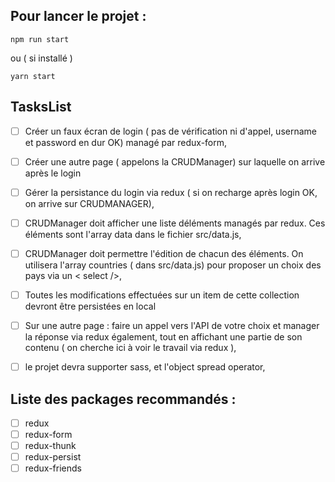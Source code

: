 
## Pour lancer le projet :
```
npm run start
```
ou ( si installé )
```
yarn start
```

## TasksList

- [ ] 	Créer un faux écran de login ( pas de vérification ni d'appel, username et password en dur OK) managé par redux-form,
- [ ]   Créer une autre page ( appelons la CRUDManager) sur laquelle on arrive après le login
- [ ] 	Gérer la persistance du login via redux ( si on recharge après login OK, on arrive sur CRUDMANAGER),
- [ ] 	CRUDManager doit afficher une liste déléments managés par redux. Ces éléments sont l'array data dans le fichier src/data.js,
- [ ] 	CRUDManager doit permettre l'édition de chacun des éléments. On utilisera l'array countries ( dans src/data.js) pour proposer un choix des pays via un < select />,
- [ ]   Toutes les modifications effectuées sur un item de cette collection devront être persistées en local
- [ ]   Sur une autre page : faire un appel vers l'API de votre choix et manager la réponse via redux également, tout en affichant une partie de son contenu ( on cherche ici à voir le travail via redux ),
- [ ] 	le projet devra supporter sass, et l'object spread operator,


## Liste des packages recommandés :

- [ ] redux
- [ ] redux-form
- [ ] redux-thunk
- [ ] redux-persist
- [ ] redux-friends